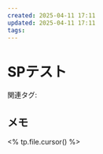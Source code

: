 ```yaml
---
created: 2025-04-11 17:11
updated: 2025-04-11 17:11
tags: 
---
```


# SPテスト

関連タグ: 

## メモ

<% tp.file.cursor() %>